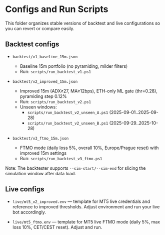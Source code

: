 # Configs and Run Scripts

This folder organizes stable versions of backtest and live configurations so you can revert or compare easily.

## Backtest configs

- `backtest/v1_baseline_15m.json`
  - Baseline 15m portfolio (no pyramiding, milder filters)
  - Run: `scripts/run_backtest_v1.ps1`

- `backtest/v2_improved_15m.json`
  - Improved 15m (ADX≥27, MA≥12bps), ETH-only ML gate (thr=0.28), pyramiding step 0.12%
  - Run: `scripts/run_backtest_v2.ps1`
  - Unseen windows:
    - `scripts/run_backtest_v2_unseen_A.ps1` (2025-09-01..2025-09-28)
    - `scripts/run_backtest_v2_unseen_B.ps1` (2025-09-29..2025-10-28)

- `backtest/v3_ftmo_15m.json`
  - FTMO mode (daily loss 5%, overall 10%, Europe/Prague reset) with improved 15m settings
  - Run: `scripts/run_backtest_v3_ftmo.ps1`

Note: The backtester supports `--sim-start/--sim-end` for slicing the simulation window after data load.

## Live configs

- `live/mt5_v2_improved.env` — template for MT5 live credentials and reference to improved thresholds. Adjust environment and run your live bot accordingly.

- `live/mt5_ftmo.env` — template for MT5 live FTMO mode (daily 5%, max loss 10%, CET/CEST reset). Adjust and run.

